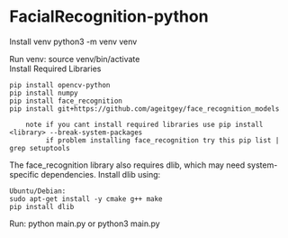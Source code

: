# FacialRecognition-python
Install venv
    python3 -m venv venv

Run venv:
    source venv/bin/activate    
Install Required Libraries

    pip install opencv-python
    pip install numpy
    pip install face_recognition
    pip install git+https://github.com/ageitgey/face_recognition_models

        note if you cant install required libraries use pip install <library> --break-system-packages
             if problem installing face_recognition try this pip list | grep setuptools


The face_recognition library also requires dlib, which may need system-specific dependencies. Install dlib using:

    Ubuntu/Debian:
    sudo apt-get install -y cmake g++ make
    pip install dlib

Run:
    python main.py
    or
    python3 main.py